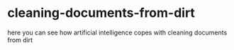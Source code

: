 # cleaning-documents-from-dirt
here you can see how artificial intelligence copes with cleaning documents from dirt
